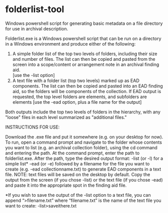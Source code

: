 # folderlist-tool
Windows powershell script for generating basic metadata on a file directory for use in archival description.

Folderlist.exe is a Windows powershell script that can be run on a directory in a Windows environment and produce either of the following: 
1) A simple folder list of the top two levels of folders, including their size and number of files.  The list can then be copied and pasted from the screen into a scope/content or arrangement note in an archival finding aid.    
[use the -list option]
2) A text file with a folder list (top two levels) marked up as EAD components. The list can then be copied and pasted into an EAD finding aid, so the folders will be components of the collection. If EAD output is requested, the top level folders are <c01> elements, and subfolders are <c02> elements
[use the -ead option, plus a file name for the output]
 
Both outputs include the top two levels of folders in the hierarchy, with any "loose" files in each level summarized as "additional files."  

INSTRUCTIONS FOR USE:
 
Download the .exe file and put it somewhere (e.g. on your desktop for now).  
To run, open a command prompt and navigate to the folder whose contents you want to list (e.g. an archival collection folder), using the cd command and entering the path.
At the command prompt, enter the path to folderlist.exe. 
After the path, type the desired output format:
-list (or -l) for a simple list* 
-ead  (or -e) followed by a filename for the file you want to create (e.g. -ead collectionname.txt) to generate EAD components in a text file. NOTE: text files will be saved on the desktop by default.
Copy the output from the screen (if you chose -list) or the text file (if you chose -ead) and paste it into the appropriate spot in the finding aid file.
 
*If you wish to save the output of the -list option to a text file, you can append “>filename.txt” where “filename.txt” is the name of the text file you want to create: -list>saveithere.txt


